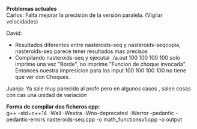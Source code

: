 <b>Problemas actuales</b><br/>
Carlos: Falta mejorar la precisión de la versión paralela. (Vigilar velocidades)

David: 
- Resultados diferentes entre nasteroids-seq y nasteroids-seqcopia, nasteroids-seq parece tener resultados mas precisos<br/>
- Compilando nasteroids-seq y ejecutar ./a.out 100 100 100 100 solo imprime una vez "Borde", no imprime "Funcion de choque invocada". Entonces nuestra impresicion para los input 100 100 100 100 no tiene que ver con Choques. <br/>

Juanjo: Ya sale muy parecido al profe pero en algunos casos , salen cosas con cas una unidad de variación

<b>Forma de compilar dos ficheros cpp:</b> <br/>
g++ -std=c++14 -Wall -Wextra -Wno-deprecated -Werror -pedantic -pedantic-errors nasteroids-seq.cpp -o math_functionsv1.cpp -o output


